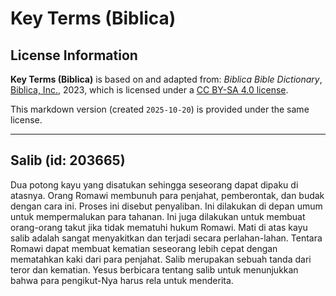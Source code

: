 # Key Terms (Biblica)

## License Information

**Key Terms (Biblica)** is based on and adapted from: _Biblica Bible Dictionary_, [Biblica, Inc.](https://www.biblica.com/), 2023, which is licensed under a [CC BY-SA 4.0 license](https://creativecommons.org/licenses/by-sa/4.0/legalcode.en).

This markdown version (created `2025-10-20`) is provided under the same license.



--------------------------------

## Salib (id: 203665)

Dua potong kayu yang disatukan sehingga seseorang dapat dipaku di atasnya. Orang Romawi membunuh para penjahat, pemberontak, dan budak dengan cara ini. Proses ini disebut penyaliban. Ini dilakukan di depan umum untuk mempermalukan para tahanan. Ini juga dilakukan untuk membuat orang\-orang takut jika tidak mematuhi hukum Romawi. Mati di atas kayu salib adalah sangat menyakitkan dan terjadi secara perlahan\-lahan. Tentara Romawi dapat membuat kematian seseorang lebih cepat dengan mematahkan kaki dari para penjahat. Salib merupakan sebuah tanda dari teror dan kematian. Yesus berbicara tentang salib untuk menunjukkan bahwa para pengikut\-Nya harus rela untuk menderita. 


